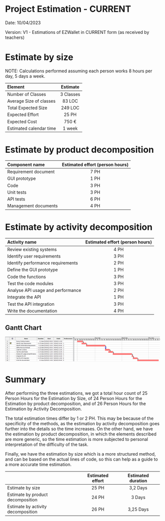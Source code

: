 # Project Estimation - CURRENT

Date: 10/04/2023

Version: V1 - Estimations of EZWallet in CURRENT form (as received by teachers)

# Estimate by size

NOTE: Calculations performed assuming each person works 8 hours per day, 5 days a week.

| Element                 | Estimate  |
| :---------------------- | :-------: |
| Number of Classes       | 3 Classes |
| Average Size of classes |  83 LOC   |
| Total Expected Size     |  249 LOC  |
| Expected Effort         |   25 PH   |
| Expected Cost           |   750 €   |
| Estimated calendar time |  1 week   |

# Estimate by product decomposition

| Component name       | Estimated effort (person hours) |
| :------------------- | :-----------------------------: |
| Requirement document |              7 PH               |
| GUI prototype        |              1 PH               |
| Code                 |              3 PH               |
| Unit tests           |              3 PH               |
| API tests            |              6 PH               |
| Management documents |              4 PH               |

# Estimate by activity decomposition

| Activity name                     | Estimated effort (person hours) |
| :-------------------------------- | :-----------------------------: |
| Review existing systems           |              4 PH               |
| Identify user requirements        |              3 PH               |
| Identify performance requirements |              2 PH               |
| Define the GUI prototype          |              1 PH               |
| Code the functions                |              3 PH               |
| Test the code modules             |              3 PH               |
| Analyse API usage and performance |              2 PH               |
| Integrate the API                 |              1 PH               |
| Test the API integration          |              3 PH               |
| Write the documentation           |              4 PH               |

## Gantt Chart

![ganttChart](code/images/GanttV1.png)

# Summary

After performing the three estimations, we got a total hour count of 25 Person Hours for the Estimation by Size, of 24 Person Hours for the Estimation by product decomposition, and of 26 Person Hours for the Estimation by Activity Decomposition.

The total estimation times differ by 1 or 2 PH. This may be because of the specificity of the methods, as the estimation by activity decomposition goes further into the details so the time increases. On the other hand, we have the estimation by product decomposition, in which the elements described are more generic, so the time estimation is more subjected to personal interpretation of the difficulty of the task.

Finally, we have the estimation by size which is a more structured method, and can be based on the actual lines of code, so this can help as a guide to a more accurate time estimation.

|                                    | Estimated effort | Estimated duration |
| :--------------------------------- | :--------------: | :----------------: |
| Estimate by size                   |      25 PH       |      3,2 Days      |
| Estimate by product decomposition  |      24 PH       |       3 Days       |
| Estimate by activity decomposition |      26 PH       |     3,25 Days      |
